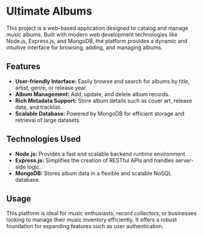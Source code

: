 # Ultimate Albums

This project is a web-based application designed to catalog and manage music albums. Built with modern web development technologies like Node.js, Express.js, and MongoDB, the platform provides a dynamic and intuitive interface for browsing, adding, and managing albums.

## Features
- **User-friendly Interface:** Easily browse and search for albums by title, artist, genre, or release year.
- **Album Management:** Add, update, and delete album records.
- **Rich Metadata Support:** Store album details such as cover art, release date, and tracklist.
- **Scalable Database:** Powered by MongoDB for efficient storage and retrieval of large datasets.

## Technologies Used
- **Node.js:** Provides a fast and scalable backend runtime environment.
- **Express.js:** Simplifies the creation of RESTful APIs and handles server-side logic.
- **MongoDB:** Stores album data in a flexible and scalable NoSQL database.

## Usage
This platform is ideal for music enthusiasts, record collectors, or businesses looking to manage their music inventory efficiently. It offers a robust foundation for expanding features such as user authentication.
